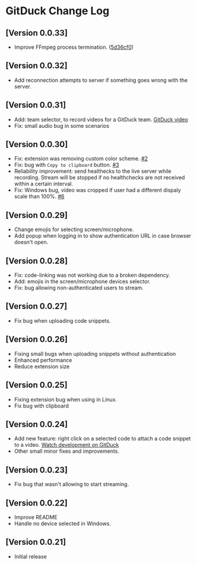 # GitDuck Change Log

## [Version 0.0.33]

- Improve FFmpeg process termination. ([5d36cf0](https://github.com/gitduckhq/vscode-extension/commit/5d36cf0a03fca5030c8a1469d910aff6490e4e00))

## [Version 0.0.32]

- Add reconnection attempts to server if something goes wrong with the server.

## [Version 0.0.31]

- Add: team selector, to record videos for a GitDuck team. [GitDuck video](https://gitduck.com/watch/5dc00122d10ecc2f59d2ac09)
- Fix: small audio bug in some scenarios

## [Version 0.0.30]

- Fix: extension was removing custom color scheme. [#2](https://github.com/gitduckhq/vscode-extension/issues/2)
- Fix: bug with `Copy to clipboard` button. [#3](https://github.com/gitduckhq/vscode-extension/issues/4)
- Reliability improvement: send healthecks to the live server while recording. Stream will be stopped if no healthchecks are not received within a certain interval.
- Fix: Windows bug, video was cropped if user had a different dispaly scale than 100%. [#6](https://github.com/gitduckhq/vscode-extension/issues/6) 

## [Version 0.0.29]

- Change emojis for selecting screen/microphone.
- Add popup when logging in to show authentication URL in case browser doesn't open.

## [Version 0.0.28]

- Fix: code-linking was not working due to a broken dependency.
- Add: emojis in the screen/microphone devices selector.
- Fix: bug allowing non-authenticated users to stream.

## [Version 0.0.27]

- Fix bug when uploading code snippets.

## [Version 0.0.26]

- Fixing small bugs when uploading snippets without authentication
- Enhanced performance
- Reduce extension size

## [Version 0.0.25]

- Fixing extension bug when using in Linux.
- Fix bug with clipboard

## [Version 0.0.24]

- Add new feature: right click on a selected code to attach a code snippet to a video. [Watch development on GitDuck](https://gitduck.com/watch/5d8b3775914a9c23a6e98b6d)
- Other small minor fixes and improvements.

## [Version 0.0.23]

- Fix bug that wasn't allowing to start streaming.

## [Version 0.0.22]

- Improve README
- Handle no device selected in Windows.

## [Version 0.0.21]

- Initial release
